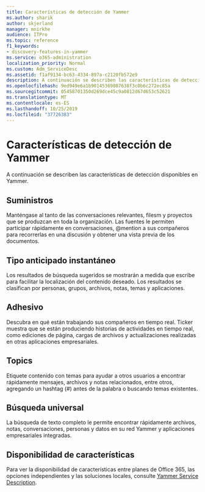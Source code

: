 ```yaml
---
title: Características de detección de Yammer
ms.author: sharik
author: skjerland
manager: mnirkhe
audience: ITPro
ms.topic: reference
f1_keywords:
- discovery-features-in-yammer
ms.service: o365-administration
localization_priority: Normal
ms.custom: Adm_ServiceDesc
ms.assetid: f1af9134-bc63-4334-897a-c2120fb572e9
description: A continuación se describen las características de detección disponibles en Yammer.
ms.openlocfilehash: 9ed949e6a1b90145369807638f3c0b6c272ec85a
ms.sourcegitcommit: 05458701350d269dce45c9a0812d67d653c52621
ms.translationtype: MT
ms.contentlocale: es-ES
ms.lasthandoff: 10/25/2019
ms.locfileid: "37726383"
---
```

# <a name="discovery-features-in-yammer"></a>Características de detección de Yammer

A continuación se describen las características de detección disponibles en Yammer.
  
## <a name="feeds"></a>Suministros

Manténgase al tanto de las conversaciones relevantes, filesm y proyectos que se produzcan en toda la organización. Las fuentes le permiten participar rápidamente en conversaciones, @mention a sus compañeros para recorrerlas en una discusión y obtener una vista previa de los documentos.

## <a name="instant-type-ahead"></a>Tipo anticipado instantáneo

Los resultados de búsqueda sugeridos se mostrarán a medida que escribe para facilitar la localización del contenido deseado. Los resultados se clasifican por personas, grupos, archivos, notas, temas y aplicaciones.
    
## <a name="ticker"></a>Adhesivo

Descubra en qué están trabajando sus compañeros en tiempo real. Ticker muestra que se están produciendo historias de actividades en tiempo real, como ediciones de página, cargas de archivos y actualizaciones realizadas en otras aplicaciones empresariales.
  
## <a name="topics"></a>Topics

Etiquete contenido con temas para ayudar a otros usuarios a encontrar rápidamente mensajes, archivos y notas relacionados, entre otros, agregando un hashtag (#) antes de la palabra o buscando temas existentes.
  
## <a name="universal-search"></a>Búsqueda universal

La búsqueda de texto completo le permite encontrar rápidamente archivos, notas, conversaciones, personas y datos en su red Yammer y aplicaciones empresariales integradas.
  
## <a name="feature-availability"></a>Disponibilidad de características

Para ver la disponibilidad de características entre planes de Office 365, las opciones independientes y las soluciones locales, consulte [Yammer Service Description](yammer-service-description.md).
  
  
